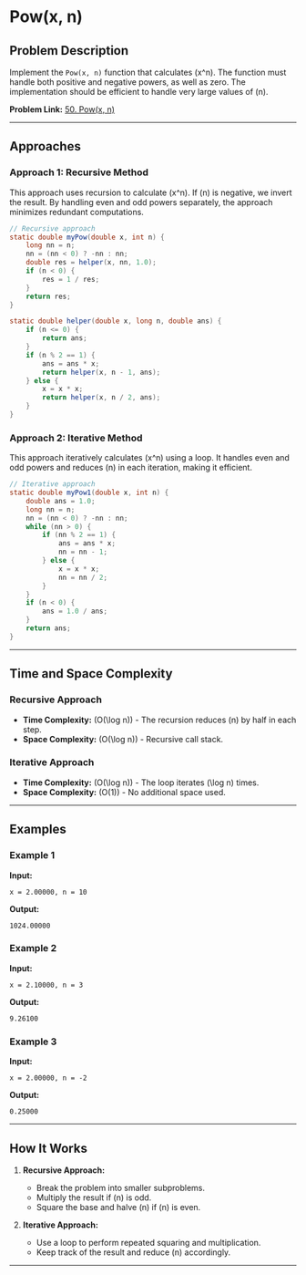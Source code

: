 # Pow(x, n)

## Problem Description

Implement the `Pow(x, n)` function that calculates \(x^n\). The function must handle both positive and negative powers, as well as zero. The implementation should be efficient to handle very large values of \(n\).

**Problem Link:** [50. Pow(x, n)](https://leetcode.com/problems/powx-n/description/)

---

## Approaches

### Approach 1: Recursive Method
This approach uses recursion to calculate \(x^n\). If \(n\) is negative, we invert the result. By handling even and odd powers separately, the approach minimizes redundant computations.

```java
// Recursive approach
static double myPow(double x, int n) {
    long nn = n;
    nn = (nn < 0) ? -nn : nn;
    double res = helper(x, nn, 1.0);
    if (n < 0) {
        res = 1 / res;
    }
    return res;
}

static double helper(double x, long n, double ans) {
    if (n <= 0) {
        return ans;
    }
    if (n % 2 == 1) {
        ans = ans * x;
        return helper(x, n - 1, ans);
    } else {
        x = x * x;
        return helper(x, n / 2, ans);
    }
}
```

### Approach 2: Iterative Method
This approach iteratively calculates \(x^n\) using a loop. It handles even and odd powers and reduces \(n\) in each iteration, making it efficient.

```java
// Iterative approach
static double myPow1(double x, int n) {
    double ans = 1.0;
    long nn = n;
    nn = (nn < 0) ? -nn : nn;
    while (nn > 0) {
        if (nn % 2 == 1) {
            ans = ans * x;
            nn = nn - 1;
        } else {
            x = x * x;
            nn = nn / 2;
        }
    }
    if (n < 0) {
        ans = 1.0 / ans;
    }
    return ans;
}
```

---

## Time and Space Complexity

### Recursive Approach
- **Time Complexity:** \(O(\log n)\) - The recursion reduces \(n\) by half in each step.
- **Space Complexity:** \(O(\log n)\) - Recursive call stack.

### Iterative Approach
- **Time Complexity:** \(O(\log n)\) - The loop iterates \(\log n\) times.
- **Space Complexity:** \(O(1)\) - No additional space used.

---

## Examples

### Example 1
**Input:**
```
x = 2.00000, n = 10
```
**Output:**
```
1024.00000
```

### Example 2
**Input:**
```
x = 2.10000, n = 3
```
**Output:**
```
9.26100
```

### Example 3
**Input:**
```
x = 2.00000, n = -2
```
**Output:**
```
0.25000
```

---

## How It Works
1. **Recursive Approach:**
    - Break the problem into smaller subproblems.
    - Multiply the result if \(n\) is odd.
    - Square the base and halve \(n\) if \(n\) is even.

2. **Iterative Approach:**
    - Use a loop to perform repeated squaring and multiplication.
    - Keep track of the result and reduce \(n\) accordingly.

---
